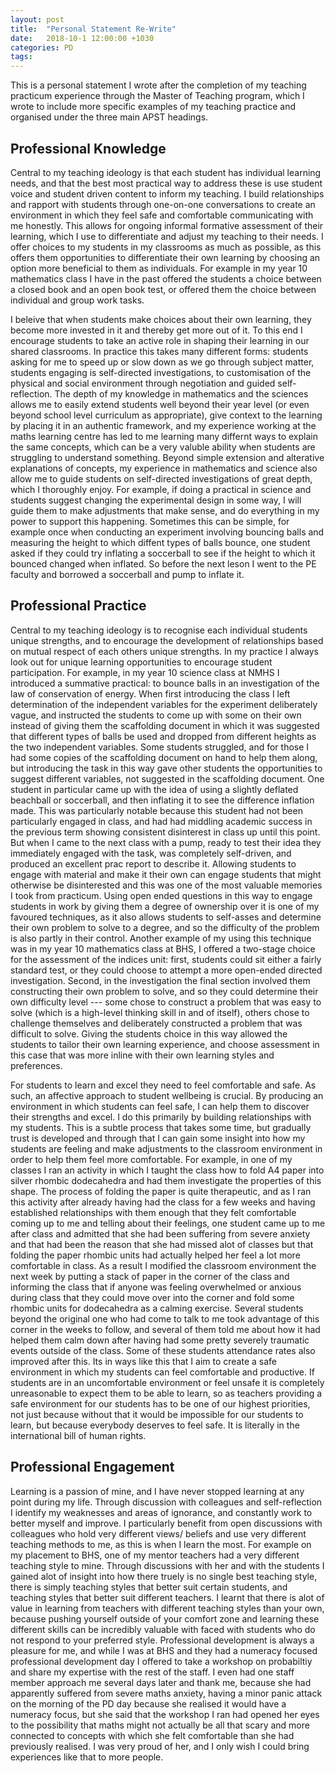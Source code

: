 ```yaml
---
layout: post
title:  "Personal Statement Re-Write"
date:   2018-10-1 12:00:00 +1030
categories: PD
tags: 
---
```


This is a personal statement I wrote after the completion of my teaching practicum experience through the Master of Teaching program, which I wrote to include more specific examples of my teaching practice and organised under the three main APST headings.

## Professional Knowledge
  
  Central to my teaching ideology is that each student has individual learning needs, and that the best most practical way to address these is use student voice and student driven content to inform my teaching. I build relationships and rapport with students through one-on-one conversations to create an environment in which they feel safe and comfortable communicating with me honestly. This allows for ongoing informal formative assessment of their learning, which I use to differentiate and adjust my teaching to their needs. I offer choices to my students in my classrooms as much as possible, as this offers them opportunities to differentiate their own learning by choosing an option more beneficial to them as individuals. For example in my year 10 mathematics class I have in the past offered the students a choice between a closed book and an open book test, or offered them the choice between individual and group work tasks. 
  
  I beleive that when students make choices about their own learning, they become more invested in it and thereby get more out of it. To this end I encourage students to take an active role in shaping their learning in our shared classrooms. In practice this takes many different forms: students asking for me to speed up or slow down as we go through subject matter, students engaging is self-directed investigations, to customisation of the physical and social environment through negotiation and guided self-reflection. The depth of my knowledge in mathematics and the sciences allows me to easily extend students well beyond their year level (or even beyond school level curriculum as appropriate), give context to the learning by placing it in an authentic framework, and my experience working at the maths learning centre has led to me learning many differnt ways to explain the same concepts, which can be a very valuble ability when students are struggling to understand something. Beyond simple extension and alterative explanations of concepts, my experience in mathematics and science also allow me to guide students on self-directed investigations of great depth, which I thoroughly enjoy. For example, if doing a practical in science and students suggest changing the experimental design in some way, I will guide them to make adjustments that make sense, and do everything in my power to support this happening. Sometimes this can be simple, for example once when conducting an experiment involving bouncing balls and measuring the height to which diffent types of balls bounce, one student asked if they could try inflating a soccerball to see if the height to which it bounced changed when inflated. So before the next leson I went to the PE faculty and borrowed a soccerball and pump to inflate it. 

  
  
## Professional Practice</h2>
      
  Central to my teaching ideology is to recognise each individual students unique strengths, and to encourage the development of relationships based on mutual respect of each others unique strengths. In my practice I always look out for unique learning opportunities to encourage student participation. For example, in my year 10 science class at NMHS I introduced a summative practical: to bounce balls in an investigation of the law of conservation of energy. When first introducing the class I left determination of the independent variables for the experiment deliberately vague, and instructed the students to come up with some on their own instead of giving them the scaffolding document in which it was suggested that different types of balls be used and dropped from different heights as the two independent variables. Some students struggled, and for those I had some copies of the scaffolding document on hand to help them along, but introducing the task in this way gave other students the opportunities to suggest different variables, not suggested in the scaffolding document. One student in particular came up with the idea of using a slightly deflated beachball or soccerball, and then inflating it to see the difference inflation made. This was particularly notable because this student had not been particularly engaged in class, and had had middling academic success in the previous term showing consistent disinterest in class up until this point. But when I came to the next class with a pump, ready to test their idea they immediately engaged with the task, was completely self-driven, and produced an excellent prac report to describe it. Allowing students to engage with material and make it their own can engage students that might otherwise be disinterested and this was one of the most valuable memories I took from practicum. Using open ended questions in this way to engage students in work by giving them a degree of ownership over it is one of my favoured techniques, as it also allows students to self-asses and determine their own problem to solve to a degree, and so the difficulty of the problem is also partly in their control. Another example of my using this technique was in my year 10 mathematics class at BHS, I offered a two-stage choice for the assessment of the indices unit: first, students could sit either a fairly standard test, or they could choose to attempt a more open-ended directed investigation. Second, in the investigation the final section involved them constructing their own problem to solve, and so they could determine their own difficulty level --- some chose to construct a problem that was easy to solve (which is a high-level thinking skill in and of itself), others chose to challenge themselves and deliberately constructed a problem that was difficult to solve. Giving the students choice in this way allowed the students to tailor their own learning experience, and choose assessment in this case that was more inline with their own learning styles and preferences.
  
  For students to learn and excel they need to feel comfortable and safe. As such, an affective approach to student wellbeing is crucial. By producing an environment in which students can feel safe, I can help them to discover their strengths and excel. I do this primarily by building relationships with my students. This is a subtle process that takes some time, but gradually trust is developed and through that I can gain some insight into how my students are feeling and make adjustments to the classroom environment in order to help them feel more comfortable. For example, in one of my classes I ran an activity in which I taught the class how to fold A4 paper into silver rhombic dodecahedra and had them investigate the properties of this shape. The process of folding the paper is quite therapeutic, and as I ran this activity after already having had the class for a few weeks and having established relationships with them enough that they felt comfortable coming up to me and telling about their feelings, one student came up to me after class and admitted that she had been suffering from severe anxiety and that had been the reason that she had missed alot of classes but that folding the paper rhombic units had actually helped her feel a lot more comfortable in class. As a result I modified the classroom environment the next week by putting a stack of paper in the corner of the class and informing the class that if anyone was feeling overwhelmed or anxious during class that they could move over into the corner and fold some rhombic units for dodecahedra as a calming exercise. Several students beyond the original one who had come to talk to me took advantage of this corner in the weeks to follow, and several of them told me about how it had helped them calm down after having had some pretty severely traumatic events outside of the class. Some of these students attendance rates also improved after this. Its in ways like this that I aim to create a safe environment in which my students can feel comfortable and productive. If students are in an uncomfortable environment or feel unsafe it is completely unreasonable to expect them to be able to learn, so as teachers providing a safe environment for our students has to be one of our highest priorities, not just because without that it would be impossible for our students to learn, but because everybody deserves to feel safe. It is literally in the international bill of human rights.

## Professional Engagement
  
  Learning is a passion of mine, and I have never stopped learning at any point during my life. Through discussion with colleagues and self-reflection I identify my weaknesses and areas of ignorance, and constantly work to better myself and improve. I particularly benefit from open discussions with colleagues who hold very different views/ beliefs and use very different teaching methods to me, as this is when I learn the most. For example on my placement to BHS, one of my mentor teachers had a very different teaching style to mine. Through discussions with her and with the students I gained alot of insight into how there truely is no single best teaching style, there is simply teaching styles that better suit certain students, and teaching styles that better suit different teachers. I learnt that there is alot of value in learning from teachers with different teaching styles than your own, because pushing yourself outside of your comfort zone and learning these different skills can be incredibly valuable with faced with students who do not respond to your preferred style. Professional development is always a pleasure for me, and while I was at BHS and they had a numeracy focused professional development day I offered to take a workshop on probabiltiy and share my expertise with the rest of the staff. I even had one staff member approach me several days later and thank me, because she had apparently suffered from severe maths anxiety, having a minor panic attack on the morning of the PD day because she realised it would have a numeracy focus, but she said that the workshop I ran had opened her eyes to the possibility that maths might not actually be all that scary and more connected to concepts with which she felt comfortable than she had previously realised. I was very proud of her, and I only wish I could bring experiences like that to more people.
  
